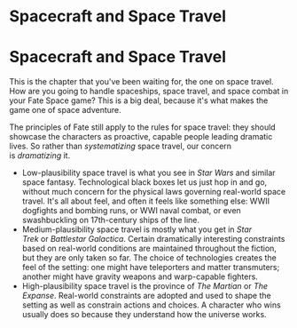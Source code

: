 # Spacecraft and Space Travel

# Spacecraft and Space Travel

This is the chapter that you've been waiting for, the one on space travel. How are you going to handle spaceships, space travel, and space combat in your Fate Space game? This is a big deal, because it's what makes the game one of space adventure.

The principles of Fate still apply to the rules for space travel: they should showcase the characters as proactive, capable people leading dramatic lives. So rather than _systematizing_ space travel, our concern is _dramatizing_ it.

- Low-plausibility space travel is what you see in _Star Wars_ and similar space fantasy. Technological black boxes let us just hop in and go, without much concern for the physical laws governing real-world space travel. It's all about feel, and often it feels like something else: WWII dogfights and bombing runs, or WWI naval combat, or even swashbuckling on 17th-century ships of the line.
- Medium-plausibility space travel is mostly what you get in _Star Trek_ or _Battlestar Galactica_. Certain dramatically interesting constraints based on real-world conditions are maintained throughout the fiction, but they are only taken so far. The choice of technologies creates the feel of the setting: one might have teleporters and matter transmuters; another might have gravity weapons and warp-capable fighters.
- High-plausibility space travel is the province of _The Martian_ or _The Expanse_. Real-world constraints are adopted and used to shape the setting as well as constrain actions and choices. A character who wins usually does so because they understand how the universe works.